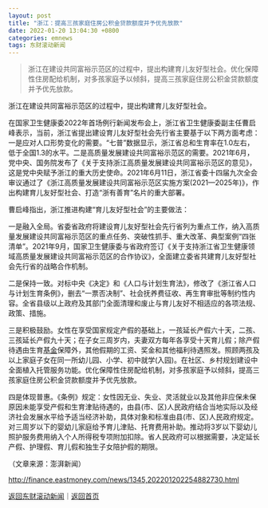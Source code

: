 ```yaml
---
layout: post
title: "浙江：提高三孩家庭住房公积金贷款额度并予优先放款"
date: 2022-01-20 13:04:30 +0800
categories: emnews
tags: 东财滚动新闻
---
```

> 浙江在建设共同富裕示范区的过程中，提出构建育儿友好型社会。优化保障性住房配给机制，对多孩家庭予以倾斜，提高三孩家庭住房公积金贷款额度并予优先放款。

<p>浙江在建设共同富裕示范区的过程中，提出构建育儿友好型社会。</p><p>在国家卫生健康委2022年首场例行新闻发布会上，浙江省卫生健康委副主任曹启峰表示，当前，浙江省提出建设育儿友好型社会先行省主要基于以下两方面考虑：一是应对人口形势变化的需要。“七普”数据显示，浙江省总和生育率在1.0左右，低于全国1.3的水平。二是高质量发展建设共同富裕示范区的需要。2021年6月，党中央、国务院发布了《关于支持浙江高质量发展建设共同富裕示范区的意见》，这是党中央赋予浙江的重大历史使命。2021年6月11日，浙江省委十四届九次全会审议通过了《浙江高质量发展建设共同富裕示范区实施方案(2021—2025年)》，作出构建育儿友好型社会、打造“浙有善育”名片的重大部署。</p><p>曹启峰指出，浙江推进构建“育儿友好型社会”的主要做法：</p><p>一是融入全局。省委省政府将建设育儿友好型社会先行省列为重点工作，纳入高质量发展建设共同富裕示范区的重点任务、突破性抓手、重大改革、典型案例“四张清单”。2021年9月，国家卫生健康委与省政府签订《关于支持浙江省卫生健康领域高质量发展建设共同富裕示范区的合作协议》，全面建立委省共建育儿友好型社会先行省的战略合作机制。</p><p>二是保持一致。对标中央《决定》和《人口与计划生育法》，修改了《浙江省人口与计划生育条例》，删去“一票否决制”、社会抚养费征收、再生育审批等制约性内容。全省县级以上政府及其部门全面清理和废止与育儿友好不相适应的各项法规、政策、措施。</p><p>三是积极鼓励。女性在享受国家规定产假的基础上，一孩延长产假六十天，二孩、三孩延长产假九十天；在子女三周岁内，夫妻双方每年各享受十天育儿假；除产假待遇由生育<span id="Info.3293"><a href="http://data.eastmoney.com/zlsj/" class="infokey">基金</a></span>保障外，其他假期的工资、奖金和其他福利待遇照发。照顾两孩及以上家庭子女在同一所幼儿园、小学、初中就学(入园)。在社区、乡村规划建设中全面植入托管服务功能。优化保障性住房配给机制，对多孩家庭予以倾斜，提高三孩家庭住房公积金贷款额度并予优先放款。</p><p>四是体现普惠。《条例》规定：女性因无业、失业、灵活就业以及其他非应保未保原因未能享受产假和生育津贴待遇的，由县(市、区)人民政府结合当地实际以及经济社会发展水平给予适当经济补助，具体对象和标准由县(市、区)人民政府规定。对三周岁以下的婴幼儿家庭给予育儿津贴、托育费用补助。推动将3岁以下婴幼儿照护服务费用纳入个人所得税专项附加扣除。省人民政府可以根据需要，决定延长产假、护理假、育儿假和独生子女陪护假的期限。</p><p class="em_media">（文章来源：澎湃新闻）</p>

<http://finance.eastmoney.com/news/1345,202201202254882730.html>

[返回东财滚动新闻](//finews.withounder.com/emnews/)｜[返回首页](//finews.withounder.com/)